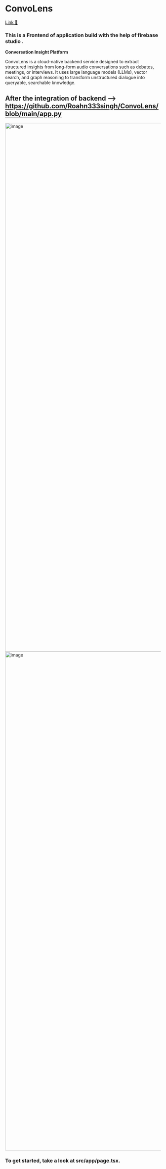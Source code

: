 # ConvoLens 
[Link 🔗](https://studio--visaige-8fpw9.us-central1.hosted.app/)


### This is a Frontend of application build with the  help of firebase studio .

__**Conversation Insight Platform**__

ConvoLens is a cloud-native backend service designed to extract structured insights from long-form audio conversations such as debates, meetings, or interviews. 
It uses large language models (LLMs), vector search, and graph reasoning to transform unstructured dialogue into queryable, searchable knowledge.

## After the integration of backend --> https://github.com/Roahn333singh/ConvoLens/blob/main/app.py


<img width="1710" alt="image" src="https://github.com/user-attachments/assets/9708f577-6154-4798-9a39-dc16f4b7aa64" />

<img width="1613" alt="image" src="https://github.com/user-attachments/assets/76c74310-8dba-47d2-a59f-594acbf94182" />

### To get started, take a look at src/app/page.tsx.
